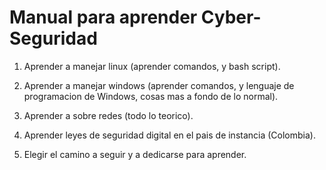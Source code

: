 # Manual para aprender Cyber-Seguridad

1. Aprender a manejar linux (aprender comandos, y bash script).

2. Aprender a manejar windows (aprender comandos, y lenguaje de programacion de Windows, cosas mas a fondo de lo normal).

3. Aprender a sobre redes (todo lo teorico).

4. Aprender leyes de seguridad digital en el pais de instancia (Colombia).

5. Elegir el camino a seguir y a dedicarse para aprender.

